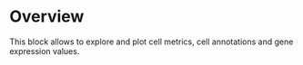 # Overview

This block allows to explore and plot cell metrics, cell annotations and gene expression values.

